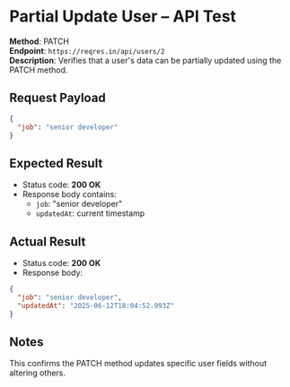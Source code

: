 # Partial Update User – API Test

**Method**: PATCH  
**Endpoint**: `https://reqres.in/api/users/2`  
**Description**: Verifies that a user's data can be partially updated using the PATCH method.

## Request Payload
```json
{
  "job": "senior developer"
}
```

## Expected Result
- Status code: **200 OK**
- Response body contains:
  - `job`: "senior developer"
  - `updatedAt`: current timestamp

## Actual Result
- Status code: **200 OK**
- Response body:
```json
{
  "job": "senior developer",
  "updatedAt": "2025-06-12T18:04:52.993Z"
}
```

## Notes
This confirms the PATCH method updates specific user fields without altering others.
